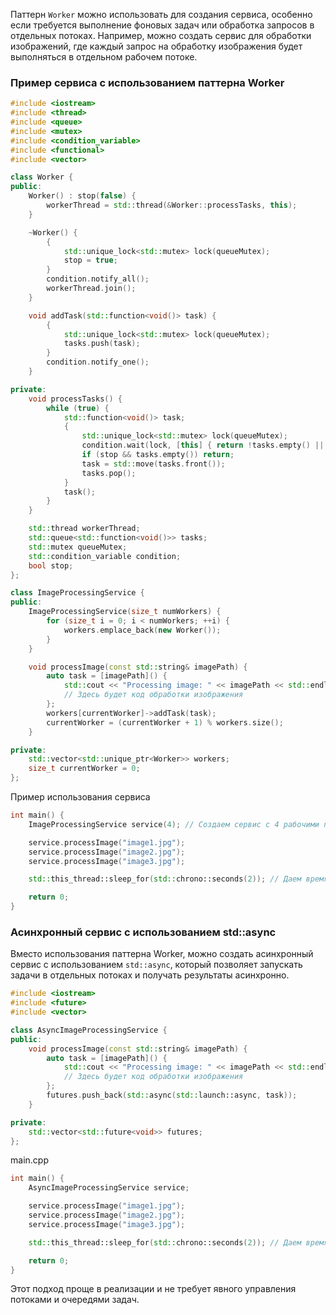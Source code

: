 Паттерн `Worker` можно использовать для создания сервиса, особенно если требуется выполнение фоновых задач или обработка запросов в отдельных потоках. Например, можно создать сервис для обработки изображений, где каждый запрос на обработку изображения будет выполняться в отдельном рабочем потоке.

### Пример сервиса с использованием паттерна Worker
```cpp
#include <iostream>
#include <thread>
#include <queue>
#include <mutex>
#include <condition_variable>
#include <functional>
#include <vector>

class Worker {
public:
    Worker() : stop(false) {
        workerThread = std::thread(&Worker::processTasks, this);
    }

    ~Worker() {
        {
            std::unique_lock<std::mutex> lock(queueMutex);
            stop = true;
        }
        condition.notify_all();
        workerThread.join();
    }

    void addTask(std::function<void()> task) {
        {
            std::unique_lock<std::mutex> lock(queueMutex);
            tasks.push(task);
        }
        condition.notify_one();
    }

private:
    void processTasks() {
        while (true) {
            std::function<void()> task;
            {
                std::unique_lock<std::mutex> lock(queueMutex);
                condition.wait(lock, [this] { return !tasks.empty() || stop; });
                if (stop && tasks.empty()) return;
                task = std::move(tasks.front());
                tasks.pop();
            }
            task();
        }
    }

    std::thread workerThread;
    std::queue<std::function<void()>> tasks;
    std::mutex queueMutex;
    std::condition_variable condition;
    bool stop;
};
```
```cpp
class ImageProcessingService {
public:
    ImageProcessingService(size_t numWorkers) {
        for (size_t i = 0; i < numWorkers; ++i) {
            workers.emplace_back(new Worker());
        }
    }

    void processImage(const std::string& imagePath) {
        auto task = [imagePath]() {
            std::cout << "Processing image: " << imagePath << std::endl;
            // Здесь будет код обработки изображения
        };
        workers[currentWorker]->addTask(task);
        currentWorker = (currentWorker + 1) % workers.size();
    }

private:
    std::vector<std::unique_ptr<Worker>> workers;
    size_t currentWorker = 0;
};
```
Пример использования сервиса
```cpp
int main() {
    ImageProcessingService service(4); // Создаем сервис с 4 рабочими потоками

    service.processImage("image1.jpg");
    service.processImage("image2.jpg");
    service.processImage("image3.jpg");

    std::this_thread::sleep_for(std::chrono::seconds(2)); // Даем время для выполнения задач

    return 0;
}
```

### Асинхронный сервис с использованием std::async
Вместо использования паттерна Worker, можно создать асинхронный сервис с использованием `std::async`, который позволяет запускать задачи в отдельных потоках и получать результаты асинхронно.

```cpp
#include <iostream>
#include <future>
#include <vector>

class AsyncImageProcessingService {
public:
    void processImage(const std::string& imagePath) {
        auto task = [imagePath]() {
            std::cout << "Processing image: " << imagePath << std::endl;
            // Здесь будет код обработки изображения
        };
        futures.push_back(std::async(std::launch::async, task));
    }

private:
    std::vector<std::future<void>> futures;
};
```
main.cpp
```cpp
int main() {
    AsyncImageProcessingService service;

    service.processImage("image1.jpg");
    service.processImage("image2.jpg");
    service.processImage("image3.jpg");

    std::this_thread::sleep_for(std::chrono::seconds(2)); // Даем время для выполнения задач

    return 0;
}
```
Этот подход проще в реализации и не требует явного управления потоками и очередями задач.